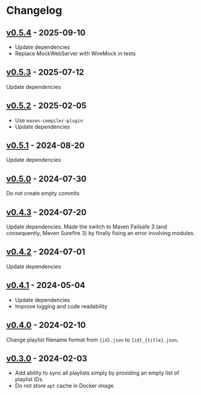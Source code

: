 # Changelog

## [v0.5.4](https://github.com/alecigne/deezer-datasync/tree/v0.5.4) - 2025-09-10

- Update dependencies
- Replace MockWebServer with WireMock in tests

## [v0.5.3](https://github.com/alecigne/deezer-datasync/tree/v0.5.3) - 2025-07-12

Update dependencies

## [v0.5.2](https://github.com/alecigne/deezer-datasync/tree/v0.5.2) - 2025-02-05

- Use `maven-compiler-plugin`
- Update dependencies

## [v0.5.1](https://github.com/alecigne/deezer-datasync/tree/v0.5.1) - 2024-08-20

Update dependencies

## [v0.5.0](https://github.com/alecigne/deezer-datasync/tree/v0.5.0) - 2024-07-30

Do not create empty commits

## [v0.4.3](https://github.com/alecigne/deezer-datasync/tree/v0.4.3) - 2024-07-20

Update dependencies. Made the switch to Maven Failsafe 3 (and consequently, Maven Surefire 3) by
finally fixing an error involving modules.

## [v0.4.2](https://github.com/alecigne/deezer-datasync/tree/v0.4.2) - 2024-07-01

Update dependencies

## [v0.4.1](https://github.com/alecigne/deezer-datasync/tree/v0.4.1) - 2024-05-04

- Update dependencies
- Improve logging and code readability

## [v0.4.0](https://github.com/alecigne/deezer-datasync/tree/v0.4.0) - 2024-02-10

Change playlist filename format from `{id}.json` to `{id}_{title}.json`.

## [v0.3.0](https://github.com/alecigne/deezer-datasync/tree/v0.3.0) - 2024-02-03

- Add ability to sync all playlists simply by providing an empty list of playlist IDs.
- Do not store `apt` cache in Docker image.
